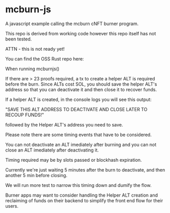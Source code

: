 # mcburn-js
A javascript example calling the mcburn cNFT burner program.

This repo is derived from working code however this repo itself has not been tested.

ATTN - this is not ready yet!

You can find the OSS Rust repo here: 

When running mcburnjs()

If there are > 23 proofs required, a tx to create a helper ALT is required before the burn. Since ALTs cost SOL, you should save the helper ALT's address so that you can deactivate it and then close it to recover funds. 

If a helper ALT is created, in the console logs you will see this output: 

"SAVE THIS ALT ADDRESS TO DEACTIVATE AND CLOSE LATER TO RECOUP FUNDS!"

followed by the Helper ALT's address you need to save.

Please note there are some timing events that have to be considered.

You can not deactivate an ALT imediately after burning and you can not close an ALT imediately after deactivating it. 

Timing required may be by slots passed or blockhash expiration.

Currently we're just waiting 5 minutes after the burn to deactivate, and then another 5 min before closing.

We will run more test to narrow this timing down and dumify the flow.

Burner apps may want to consider handling the Helper ALT creation and reclaiming of funds on their backend to simplify the front end flow for their users.
